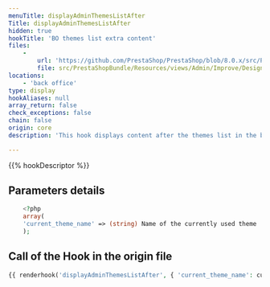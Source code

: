 ```yaml
---
menuTitle: displayAdminThemesListAfter
Title: displayAdminThemesListAfter
hidden: true
hookTitle: 'BO themes list extra content'
files:
    -
        url: 'https://github.com/PrestaShop/PrestaShop/blob/8.0.x/src/PrestaShopBundle/Resources/views/Admin/Improve/Design/Theme/index.html.twig'
        file: src/PrestaShopBundle/Resources/views/Admin/Improve/Design/Theme/index.html.twig
locations:
    - 'back office'
type: display
hookAliases: null
array_return: false
check_exceptions: false
chain: false
origin: core
description: 'This hook displays content after the themes list in the back office'

---
```


{{% hookDescriptor %}}

## Parameters details

```php
    <?php
    array(
    'current_theme_name' => (string) Name of the currently used theme
    );
```

## Call of the Hook in the origin file

```php
{{ renderhook('displayAdminThemesListAfter', { 'current_theme_name': currentlyUsedTheme.get('name') }) }}
```
